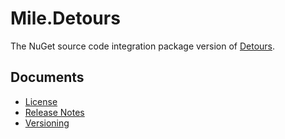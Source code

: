 ﻿# Mile.Detours

The NuGet source code integration package version of [Detours].

[Detours]: https://github.com/microsoft/Detours

## Documents

- [License](License.md)
- [Release Notes](ReleaseNotes.md)
- [Versioning](Versioning.md)
